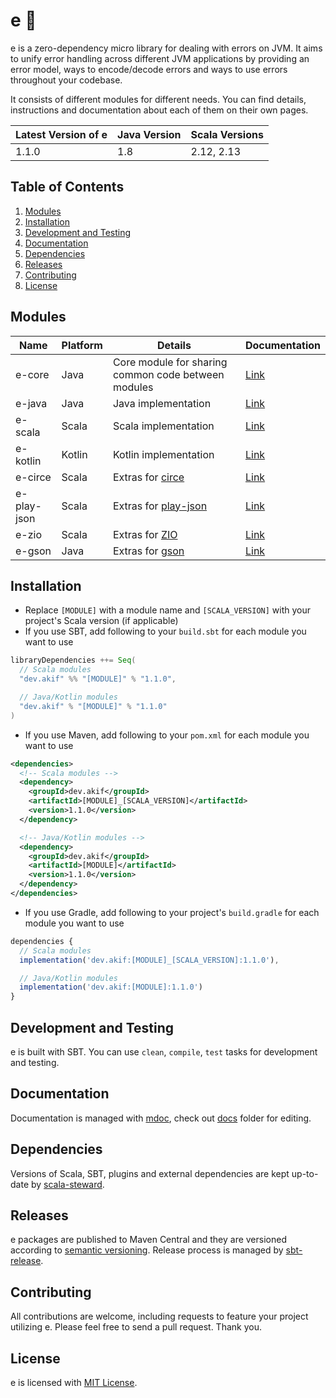 
[//]: # "This file is generated by [mdoc](https://scalameta.org/mdoc). Do not edit it directly as it will be overwritten. Instead edit corresponding file in docs folder."

# e 🐞

e is a zero-dependency micro library for dealing with errors on JVM. It aims to unify error handling across different JVM applications by providing an error model, ways to encode/decode errors and ways to use errors throughout your codebase.

It consists of different modules for different needs. You can find details, instructions and documentation about each of them on their own pages.

| Latest Version of e | Java Version          | Scala Versions          |
| ------------------- | --------------------- | ----------------------- |
| 1.1.0           | 1.8        | 2.12, 2.13  |

## Table of Contents

1. [Modules](#modules)
2. [Installation](#installation)
3. [Development and Testing](#development-and-testing)
4. [Documentation](#documentation)
5. [Dependencies](#dependencies)
6. [Releases](#releases)
7. [Contributing](#contributing)
8. [License](#license)

## Modules

| Name        | Platform | Details                                                            | Documentation                 |
| ----------- | -------- | ------------------------------------------------------------------ | ----------------------------- |
| e-core      | Java     | Core module for sharing common code between modules                | [Link](e-core/README.md)      |
| e-java      | Java     | Java implementation                                                | [Link](e-java/README.md)      |
| e-scala     | Scala    | Scala implementation                                               | [Link](e-scala/README.md)     |
| e-kotlin    | Kotlin   | Kotlin implementation                                              | [Link](e-kotlin/README.md)    |
| e-circe     | Scala    | Extras for [circe](https://circe.github.io/circe)                  | [Link](e-circe/README.md)     |
| e-play-json | Scala    | Extras for [play-json](https://github.com/playframework/play-json) | [Link](e-play-json/README.md) |
| e-zio       | Scala    | Extras for [ZIO](https://zio.dev)                                  | [Link](e-zio/README.md)       |
| e-gson      | Java     | Extras for [gson](https://github.com/google/gson)                  | [Link](e-gson/README.md)      |

## Installation

* Replace `[MODULE]` with a module name and `[SCALA_VERSION]` with your project's Scala version (if applicable)
* If you use SBT, add following to your `build.sbt` for each module you want to use
```scala
libraryDependencies ++= Seq(
  // Scala modules
  "dev.akif" %% "[MODULE]" % "1.1.0",

  // Java/Kotlin modules
  "dev.akif" % "[MODULE]" % "1.1.0"
)
```
* If you use Maven, add following to your `pom.xml` for each module you want to use
```xml
<dependencies>
  <!-- Scala modules -->
  <dependency>
    <groupId>dev.akif</groupId>
    <artifactId>[MODULE]_[SCALA_VERSION]</artifactId>
    <version>1.1.0</version>
  </dependency>

  <!-- Java/Kotlin modules -->
  <dependency>
    <groupId>dev.akif</groupId>
    <artifactId>[MODULE]</artifactId>
    <version>1.1.0</version>
  </dependency>
</dependencies>
```
* If you use Gradle, add following to your project's `build.gradle` for each module you want to use

```javascript
dependencies {
  // Scala modules
  implementation('dev.akif:[MODULE]_[SCALA_VERSION]:1.1.0'),

  // Java/Kotlin modules
  implementation('dev.akif:[MODULE]:1.1.0')
}
```

## Development and Testing

e is built with SBT. You can use `clean`, `compile`, `test` tasks for development and testing.

## Documentation

Documentation is managed with [mdoc](https://scalameta.org/mdoc), check out [docs](docs) folder for editing.

## Dependencies

Versions of Scala, SBT, plugins and external dependencies are kept up-to-date by [scala-steward](https://github.com/fthomas/scala-steward).

## Releases

e packages are published to Maven Central and they are versioned according to [semantic versioning](https://semver.org). Release process is managed by [sbt-release](https://github.com/sbt/sbt-release). 

## Contributing

All contributions are welcome, including requests to feature your project utilizing e. Please feel free to send a pull request. Thank you.

## License

e is licensed with [MIT License](LICENSE.md).
